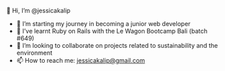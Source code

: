 👋 Hi, I’m @jessicakalip
- 👀 I’m starting my journey in becoming a junior web developer
- 🌱 I’ve learnt Ruby on Rails with the Le Wagon Bootcamp Bali (batch #649)
- 💞️ I’m looking to collaborate on projects related to sustainability and the environment 
- 📫 How to reach me: jessicakalip@gmail.com

<!---
jessicakalip/jessicakalip is a ✨ special ✨ repository because its `README.md` (this file) appears on your GitHub profile.
You can click the Preview link to take a look at your changes.
--->
